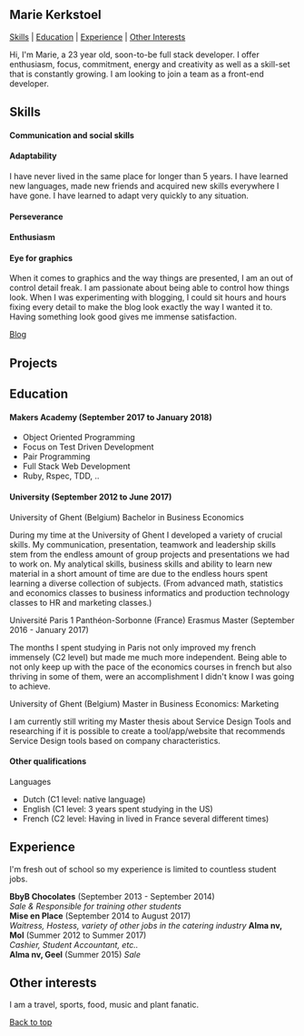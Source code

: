 ## Marie Kerkstoel

[Skills](#skills) | [Education](#education) | [Experience](#experience) | [Other Interests](#other-interests)

Hi, I'm Marie, a 23 year old, soon-to-be full stack developer. I offer enthusiasm, focus, commitment, energy and creativity as well as a skill-set that is constantly growing. I am looking to join a team as a front-end developer.   

## Skills

#### Communication and social skills

#### Adaptability

I have never lived in the same place for longer than 5 years. I have learned new languages, made new friends and acquired new skills everywhere I have gone. I have learned to adapt very quickly to any situation.

#### Perseverance

#### Enthusiasm

#### Eye for graphics

When it comes to graphics and the way things are presented, I am an out of control detail freak. I am passionate about being able to control how things look. When I was experimenting with blogging, I could sit hours and hours fixing every detail to make the blog look exactly the way I wanted it to. Having something look good gives me immense satisfaction.

[Blog](https://guidelinestotreatingyoself.wordpress.com)

## Projects

## Education

#### Makers Academy (September 2017 to January 2018)

- Object Oriented Programming
- Focus on Test Driven Development
- Pair Programming
- Full Stack Web Development
- Ruby, Rspec, TDD, ..

####  University (September 2012 to June 2017)

University of Ghent (Belgium)
Bachelor in Business Economics

During my time at the University of Ghent I developed a variety of crucial skills. My communication, presentation, teamwork and leadership skills stem from the endless amount of group projects and presentations we had to work on. My analytical skills, business skills and ability to learn new material in a short amount of time are due to the endless hours spent learning a diverse collection of subjects. (From advanced math, statistics and economics classes to business informatics and production technology classes to HR and marketing classes.)   

Université Paris 1 Panthéon-Sorbonne (France)
Erasmus Master (September 2016 - January 2017)

The months I spent studying in Paris not only improved my french immensely (C2 level) but made me much more independent. Being able to not only keep up with the pace of the economics courses in french but also thriving in some of them, were an accomplishment I didn't know I was going to achieve.    

University of Ghent (Belgium)
Master in Business Economics: Marketing

I am currently still writing my Master thesis about Service Design Tools and researching if it is possible to create a tool/app/website that recommends Service Design tools based on company characteristics.

#### Other qualifications

Languages

- Dutch (C1 level: native language)
- English (C1 level: 3 years spent studying in the US)
- French (C2 level: Having in lived in France several different times)


## Experience

I'm fresh out of school so my experience is limited to countless student jobs.

**BbyB Chocolates** (September 2013 - September 2014)    
*Sale & Responsible for training other students*  
**Mise en Place** (September 2014 to August 2017)   
*Waitress, Hostess, variety of other jobs in the catering industry*
**Alma nv, Mol** (Summer 2012 to Summer 2017)   
*Cashier, Student Accountant, etc..*  
**Alma nv, Geel** (Summer 2015)
*Sale*

## Other interests

I am a travel, sports, food, music and plant fanatic.


[Back to top](#marie-kerkstoel)
